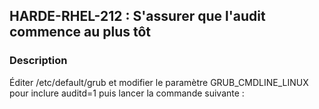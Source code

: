 ## HARDE-RHEL-212 : S'assurer que l'audit commence au plus tôt

### Description

Éditer /etc/default/grub et modifier le paramètre GRUB_CMDLINE_LINUX pour inclure auditd=1 puis lancer la commande suivante :

